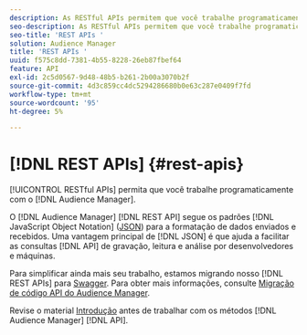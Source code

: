 ```yaml
---
description: As RESTful APIs permitem que você trabalhe programaticamente com o Audience Manager.
seo-description: As RESTful APIs permitem que você trabalhe programaticamente com o Audience Manager.
seo-title: 'REST APIs '
solution: Audience Manager
title: 'REST APIs '
uuid: f575c8dd-7381-4b55-8228-26eb87fbef64
feature: API
exl-id: 2c5d0567-9d48-48b5-b261-2b00a3070b2f
source-git-commit: 4d3c859cc4dc5294286680b0e63c287e0409f7fd
workflow-type: tm+mt
source-wordcount: '95'
ht-degree: 5%

---
```


# [!DNL REST APIs] {#rest-apis}

[!UICONTROL RESTful APIs] permita que você trabalhe programaticamente com o  [!DNL Audience Manager].

O [!DNL Audience Manager] [!DNL REST API] segue os padrões [!DNL JavaScript Object Notation] ([JSON](https://www.json.org/)) para a formatação de dados enviados e recebidos. Uma vantagem principal de [!DNL JSON] é que ajuda a facilitar as consultas [!DNL API] de gravação, leitura e análise por desenvolvedores e máquinas.

Para simplificar ainda mais seu trabalho, estamos migrando nosso [!DNL REST APIs] para [Swagger](https://swagger.io/solutions/api-documentation/). Para obter mais informações, consulte [Migração de código API do Audience Manager](/help/using/api/api-swagger-migration.md).

Revise o material [Introdução](../../api/rest-api-main/aam-api-getting-started.md#getting-started-with-rest-apis) antes de trabalhar com os métodos [!DNL Audience Manager] [!DNL API].
